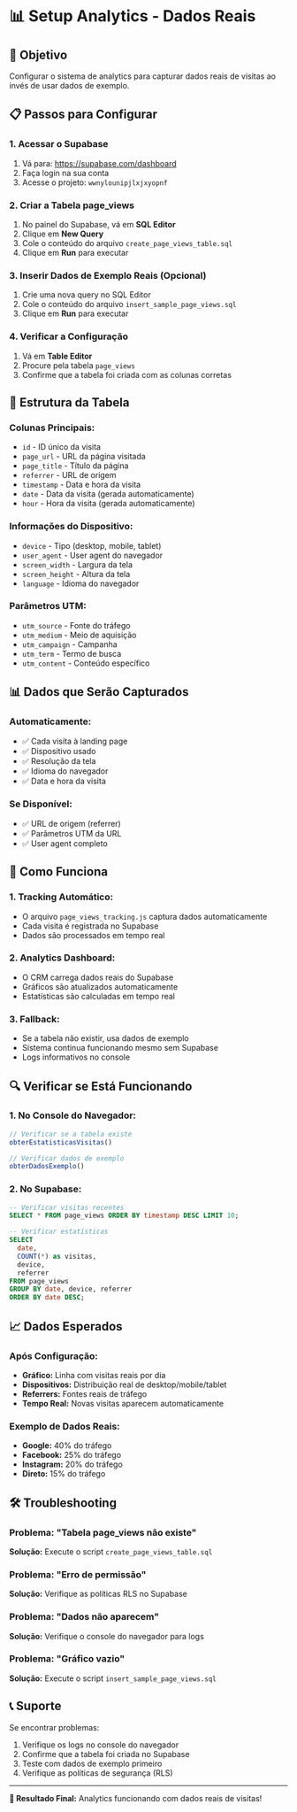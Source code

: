 # 📊 Setup Analytics - Dados Reais

## 🎯 Objetivo
Configurar o sistema de analytics para capturar dados reais de visitas ao invés de usar dados de exemplo.

## 📋 Passos para Configurar

### 1. **Acessar o Supabase**
1. Vá para: https://supabase.com/dashboard
2. Faça login na sua conta
3. Acesse o projeto: `wwnylounipjlxjxyopnf`

### 2. **Criar a Tabela page_views**
1. No painel do Supabase, vá em **SQL Editor**
2. Clique em **New Query**
3. Cole o conteúdo do arquivo `create_page_views_table.sql`
4. Clique em **Run** para executar

### 3. **Inserir Dados de Exemplo Reais (Opcional)**
1. Crie uma nova query no SQL Editor
2. Cole o conteúdo do arquivo `insert_sample_page_views.sql`
3. Clique em **Run** para executar

### 4. **Verificar a Configuração**
1. Vá em **Table Editor**
2. Procure pela tabela `page_views`
3. Confirme que a tabela foi criada com as colunas corretas

## 🔧 Estrutura da Tabela

### **Colunas Principais:**
- `id` - ID único da visita
- `page_url` - URL da página visitada
- `page_title` - Título da página
- `referrer` - URL de origem
- `timestamp` - Data e hora da visita
- `date` - Data da visita (gerada automaticamente)
- `hour` - Hora da visita (gerada automaticamente)

### **Informações do Dispositivo:**
- `device` - Tipo (desktop, mobile, tablet)
- `user_agent` - User agent do navegador
- `screen_width` - Largura da tela
- `screen_height` - Altura da tela
- `language` - Idioma do navegador

### **Parâmetros UTM:**
- `utm_source` - Fonte do tráfego
- `utm_medium` - Meio de aquisição
- `utm_campaign` - Campanha
- `utm_term` - Termo de busca
- `utm_content` - Conteúdo específico

## 📊 Dados que Serão Capturados

### **Automaticamente:**
- ✅ Cada visita à landing page
- ✅ Dispositivo usado
- ✅ Resolução da tela
- ✅ Idioma do navegador
- ✅ Data e hora da visita

### **Se Disponível:**
- ✅ URL de origem (referrer)
- ✅ Parâmetros UTM da URL
- ✅ User agent completo

## 🚀 Como Funciona

### **1. Tracking Automático:**
- O arquivo `page_views_tracking.js` captura dados automaticamente
- Cada visita é registrada no Supabase
- Dados são processados em tempo real

### **2. Analytics Dashboard:**
- O CRM carrega dados reais do Supabase
- Gráficos são atualizados automaticamente
- Estatísticas são calculadas em tempo real

### **3. Fallback:**
- Se a tabela não existir, usa dados de exemplo
- Sistema continua funcionando mesmo sem Supabase
- Logs informativos no console

## 🔍 Verificar se Está Funcionando

### **1. No Console do Navegador:**
```javascript
// Verificar se a tabela existe
obterEstatisticasVisitas()

// Verificar dados de exemplo
obterDadosExemplo()
```

### **2. No Supabase:**
```sql
-- Verificar visitas recentes
SELECT * FROM page_views ORDER BY timestamp DESC LIMIT 10;

-- Verificar estatísticas
SELECT 
  date,
  COUNT(*) as visitas,
  device,
  referrer
FROM page_views 
GROUP BY date, device, referrer
ORDER BY date DESC;
```

## 📈 Dados Esperados

### **Após Configuração:**
- **Gráfico:** Linha com visitas reais por dia
- **Dispositivos:** Distribuição real de desktop/mobile/tablet
- **Referrers:** Fontes reais de tráfego
- **Tempo Real:** Novas visitas aparecem automaticamente

### **Exemplo de Dados Reais:**
- **Google:** 40% do tráfego
- **Facebook:** 25% do tráfego
- **Instagram:** 20% do tráfego
- **Direto:** 15% do tráfego

## 🛠️ Troubleshooting

### **Problema:** "Tabela page_views não existe"
**Solução:** Execute o script `create_page_views_table.sql`

### **Problema:** "Erro de permissão"
**Solução:** Verifique as políticas RLS no Supabase

### **Problema:** "Dados não aparecem"
**Solução:** Verifique o console do navegador para logs

### **Problema:** "Gráfico vazio"
**Solução:** Execute o script `insert_sample_page_views.sql`

## 📞 Suporte

Se encontrar problemas:
1. Verifique os logs no console do navegador
2. Confirme que a tabela foi criada no Supabase
3. Teste com dados de exemplo primeiro
4. Verifique as políticas de segurança (RLS)

---

**🎯 Resultado Final:** Analytics funcionando com dados reais de visitas! 